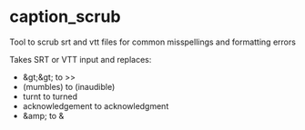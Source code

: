 # caption_scrub
Tool to scrub srt and vtt files for common misspellings and formatting errors

Takes SRT or VTT input and replaces:

- \&gt;\&gt; to >>
- (mumbles) to (inaudible)
- turnt to turned
- acknowledgement to acknowledgment
- \&amp; to &


